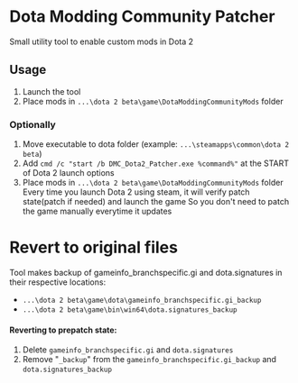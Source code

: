 # Dota Modding Community Patcher

Small utility tool to enable custom mods in Dota 2

## Usage
1. Launch the tool
2. Place mods in  `...\dota 2 beta\game\DotaModdingCommunityMods` folder
### Optionally
1. Move executable to dota folder (example: `...\steamapps\common\dota 2 beta`)
2. Add `cmd /c "start /b DMC_Dota2_Patcher.exe %command%"` at the START of Dota 2 launch options
3. Place mods in  `...\dota 2 beta\game\DotaModdingCommunityMods` folder
Every time you launch Dota 2 using steam, it will verify patch state(patch if needed) and launch the game
So you don't need to patch the game manually everytime it updates

# Revert to original files
Tool makes backup of gameinfo_branchspecific.gi and dota.signatures in their respective locations:
- `...\dota 2 beta\game\dota\gameinfo_branchspecific.gi_backup`
- `...\dota 2 beta\game\bin\win64\dota.signatures_backup`
#### Reverting to prepatch state:
1. Delete `gameinfo_branchspecific.gi` and `dota.signatures`
2. Remove "`_backup`" from the `gameinfo_branchspecific.gi_backup` and `dota.signatures_backup`
